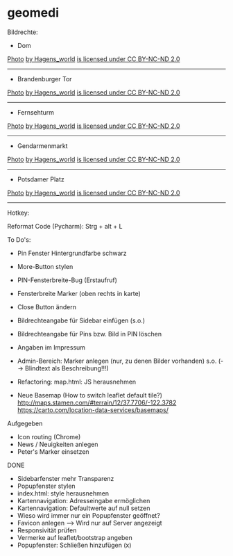 # geomedi

Bildrechte:

- Dom
<figcaption class="creativecommons photo_list_text_legal">
                <a class="creativecommons" target="_blank"
                    href="https://www.flickr.com/photos/hagens_world/15577799122/">
                    Photo</a>
                <a class="creativecommons" target="_blank"
                    href="https://www.flickr.com/photos/hagens_world/">
                    by  Hagens_world</a>
                <a class="creativecommons" target="_blank"
                    href="https://creativecommons.org/licenses/by-nc-nd/2.0/">
                    is licensed under CC BY-NC-ND 2.0</a>
</figcaption>

---------------------------------------------------------------------------------------------------------------------------

- Brandenburger Tor
<figcaption class="creativecommons photo_list_text_legal">
                <a class="creativecommons" target="_blank"
                    href="https://www.flickr.com/photos/hagens_world/15332306010/">
                    Photo</a>
                <a class="creativecommons" target="_blank"
                    href="https://www.flickr.com/photos/hagens_world/">
                    by  Hagens_world</a>
                <a class="creativecommons" target="_blank"
                    href="https://creativecommons.org/licenses/by-nc-nd/2.0/">
                    is licensed under CC BY-NC-ND 2.0</a>
</figcaption>

---------------------------------------------------------------------------------------------------------------------------

- Fernsehturm
<figcaption class="creativecommons photo_list_text_legal">
                <a class="creativecommons" target="_blank"
                    href="https://www.flickr.com/photos/hagens_world/4037768811/">
                    Photo</a>
                <a class="creativecommons" target="_blank"
                    href="https://www.flickr.com/photos/hagens_world/">
                    by  Hagens_world</a>
                <a class="creativecommons" target="_blank"
                    href="https://creativecommons.org/licenses/by-nc-nd/2.0/">
                    is licensed under CC BY-NC-ND 2.0</a>
</figcaption>

---------------------------------------------------------------------------------------------------------------------------

- Gendarmenmarkt
<figcaption class="creativecommons photo_list_text_legal">
                <a class="creativecommons" target="_blank"
                    href="https://www.flickr.com/photos/hagens_world/15394092797/">
                    Photo</a>
                <a class="creativecommons" target="_blank"
                    href="https://www.flickr.com/photos/hagens_world/">
                    by  Hagens_world</a>
                <a class="creativecommons" target="_blank"
                    href="https://creativecommons.org/licenses/by-nc-nd/2.0/">
                    is licensed under CC BY-NC-ND 2.0</a>
</figcaption>


---------------------------------------------------------------------------------------------------------------------------

- Potsdamer Platz
<figcaption class="creativecommons photo_list_text_legal">
                <a class="creativecommons" target="_blank"
                    href="https://www.flickr.com/photos/hagens_world/14964598284/">
                    Photo</a>
                <a class="creativecommons" target="_blank"
                    href="https://www.flickr.com/photos/hagens_world/">
                    by  Hagens_world</a>
                <a class="creativecommons" target="_blank"
                    href="https://creativecommons.org/licenses/by-nc-nd/2.0/">
                    is licensed under CC BY-NC-ND 2.0</a>
</figcaption>



---------------------------------------------------------------------------------------------------------------------------

Hotkey:

Reformat Code (Pycharm):
Strg + alt + L


To Do's:
- Pin Fenster Hintergrundfarbe schwarz
- More-Button stylen
- PIN-Fensterbreite-Bug (Erstaufruf)
- Fensterbreite Marker (oben rechts in karte)
- Close Button ändern





- Bildrechteangabe für Sidebar einfügen (s.o.)
- Bildrechteangabe für Pins bzw. Bild in PIN löschen
- Angaben im Impressum
- Admin-Bereich: Marker anlegen (nur, zu denen Bilder vorhanden) s.o. (--> Blindtext als Beschreibung!!!)
- Refactoring: map.html: JS herausnehmen


- Neue Basemap (How to switch leaflet default tile?)
    http://maps.stamen.com/#terrain/12/37.7706/-122.3782
    https://carto.com/location-data-services/basemaps/


    




Aufgegeben
- Icon routing (Chrome)
- News / Neuigkeiten anlegen
- Peter's Marker einsetzen

DONE
- Sidebarfenster mehr Transparenz
- Popupfenster stylen
- index.html: style herausnehmen
- Kartennavigation: Adresseingabe ermöglichen
- Kartennavigation: Defaultwerte auf null setzen
- Wieso wird immer nur ein Popupfenster geöffnet?
- Favicon anlegen --> Wird nur auf Server angezeigt
- Responsivität prüfen
- Vermerke auf leaflet/bootstrap angeben
- Popupfenster: Schließen hinzufügen (x)
